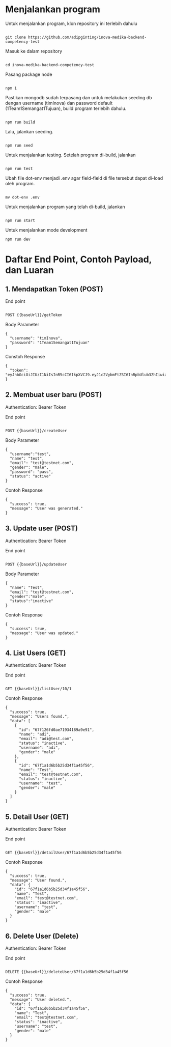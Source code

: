 # Menjalankan program
Untuk menjalankan program, klon repository ini terlebih dahulu
```

git clone https://github.com/adipginting/inova-medika-backend-competency-test

```
Masuk ke dalam repository
```

cd inova-medika-backend-competency-test

```
Pasang package node
```

npm i

```
Pastikan mongodb sudah terpasang dan untuk melakukan seeding db dengan username (timInova) dan password default (1Team1Semangat1Tujuan), build program terlebih dahulu.
```

npm run build

```
Lalu, jalankan seeding.
```

npm run seed

```
Untuk menjalankan testing. Setelah program di-build, jalankan
```

npm run test

```
Ubah file dot-env menjadi .env agar field-field di file tersebut dapat di-load oleh program.
```

mv dot-env .env

```
Untuk menjalankan program yang telah di-build, jalankan
```

npm run start

```
Untuk menjalankan mode development
```
npm run dev

```

# Daftar End Point, Contoh Payload, dan Luaran
## 1.  Mendapatkan Token (POST)

End point
```

POST {{baseUrl}}/getToken

```

Body Parameter

```
{
  "username": "timInova",
  "password": "1Team1Semangat1Tujuan"
}

```
Constoh Response
```
{
  "token": "eyJhbGciOiJIUzI1NiIsInR5cCI6IkpXVCJ9.eyJ1c2VybmFtZSI6InRpbUlub3ZhIiwiaWF0IjoxNzQzODg2Mjc1LCJleHAiOjE3NDM4ODY4NzV9.BXOZHDT04uIju1u8hZWN7l1Z0qGnqoOGIy5Ka3rf87k"
}

```
## 2. Membuat user baru (POST)
Authentication: Bearer Token

End point
```

POST {{baseUrl}}/createUser

```

Body Parameter

```
{
  "username":"test",
  "name": "test",
  "email": "test@testnet.com",
  "gender": "male",
  "password": "pass",
  "status": "active"
}

```
Contoh Response
```
{
  "success": true,
  "message": "User was generated."
}

```

## 3. Update user (POST)
Authentication: Bearer Token

End point
```

POST {{baseUrl}}/updateUser

```

Body Parameter

```
{
  "name": "Test",
  "email": "test@testnet.com",
  "gender":"male",
  "status":"inactive"
}

```
Contoh Response
```
{
  "success": true,
  "message": "User was updated."
}

```

## 4. List Users (GET)
Authentication: Bearer Token

End point
```

GET {{baseUrl}}/listUser/10/1

```

Contoh Response
```
{
  "success": true,
  "message": "Users found.",
  "data": [
    {
      "id": "67f126fd0ae71934189a9e91",
      "name": "adi",
      "email": "adi@test.com",
      "status": "inactive",
      "username": "adi",
      "gender": "male"
    },
    {
      "id": "67f1a1d6b5b25d34f1a45f56",
      "name": "Test",
      "email": "test@testnet.com",
      "status": "inactive",
      "username": "test",
      "gender": "male"
    }
  ]
}

```

## 5. Detail User (GET)
Authentication: Bearer Token

End point
```

GET {{baseUrl}}/detailUser/67f1a1d6b5b25d34f1a45f56

```

Contoh Response
```
{
  "success": true,
  "message": "User found.",
  "data": {
    "id": "67f1a1d6b5b25d34f1a45f56",
    "name": "Test",
    "email": "test@testnet.com",
    "status": "inactive",
    "username": "test",
    "gender": "male"
  }
}

```

## 6. Delete User (Delete)
Authentication: Bearer Token

End point
```

DELETE {{baseUrl}}/deleteUser/67f1a1d6b5b25d34f1a45f56

```

Contoh Response
```
{
  "success": true,
  "message": "User deleted.",
  "data": {
    "id": "67f1a1d6b5b25d34f1a45f56",
    "name": "Test",
    "email": "test@testnet.com",
    "status": "inactive",
    "username": "test",
    "gender": "male"
  }
}

```









